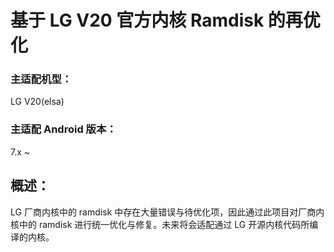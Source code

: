 # 基于 LG V20 官方内核 Ramdisk 的再优化
### 主适配机型：
 LG V20(elsa)
### 主适配 Android 版本：
 7.x ~
## 概述：
 LG 厂商内核中的 ramdisk 中存在大量错误与待优化项，因此通过此项目对厂商内核中的 ramdisk  进行统一优化与修复。未来将会适配通过 LG 开源内核代码所编译的内核。

